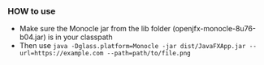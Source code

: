 ### HOW to use
- Make sure the Monocle jar from the lib folder (openjfx-monocle-8u76-b04.jar) is in your classpath
- Then use `java -Dglass.platform=Monocle -jar dist/JavaFXApp.jar --url=https://example.com --path=path/to/file.png`